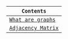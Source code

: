 
<div align="center">
  
| `Contents` |
| ---------- |
| [`What are graphs`](https://github.com/devrath/studious-ds-adventure/wiki/Graphs:-What-are-graphs) |
| [`Adjacency Matrix`](https://github.com/devrath/studious-ds-adventure/wiki/Graphs:-Adjacency-Matrix) |

</div>
